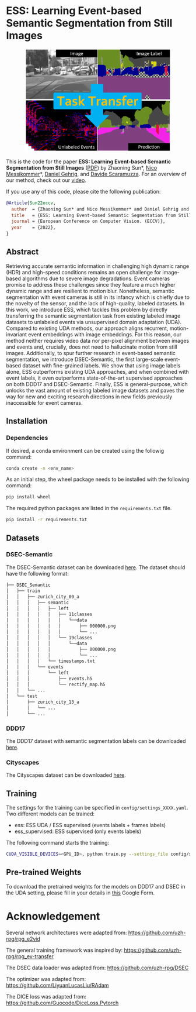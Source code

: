 # ESS: Learning Event-based Semantic Segmentation from Still Images

<p align="center">
 <a href="https://youtu.be/Tby5c9IDsDc">
  <img src="resources/ESS.png" alt="Transfer" width="400"/>
 </a>
</p>

This is the code for the paper **ESS: Learning Event-based Semantic Segmentation from Still Images** 
([PDF](https://rpg.ifi.uzh.ch/docs/ECCV22_Sun.pdf)) by Zhaoning Sun*, [Nico Messikommer](https://messikommernico.github.io/)*, [Daniel Gehrig](https://danielgehrig18.github.io), and [Davide Scaramuzza](http://rpg.ifi.uzh.ch/people_scaramuzza.html). For an overview of our method, check out our [video](https://youtu.be/Tby5c9IDsDc).

If you use any of this code, please cite the following publication:

```bibtex
@Article{Sun22eccv,
  author  = {Zhaoning Sun* and Nico Messikommer* and Daniel Gehrig and Davide Scaramuzza},
  title   = {ESS: Learning Event-based Semantic Segmentation from Still Images},
  journal = {European Conference on Computer Vision. (ECCV)},
  year    = {2022},
}
```

## Abstract
Retrieving accurate semantic information in challenging high dynamic range (HDR) and high-speed conditions
remains an open challenge for image-based algorithms due to severe image degradations. Event cameras promise 
to address these challenges since they feature a much higher dynamic range and are resilient to motion blur. 
Nonetheless, semantic segmentation with event cameras is still in its infancy which is chiefly due to the 
novelty of the sensor, and the lack of high-quality, labeled datasets. In this work, we introduce ESS, which 
tackles this problem by directly transferring the semantic segmentation task from existing labeled image 
datasets to unlabeled events via unsupervised domain adaptation (UDA). Compared to existing UDA methods, 
our approach aligns recurrent, motion-invariant event embeddings with image embeddings. For this reason, our 
method neither requires video data nor per-pixel alignment between images and events and, crucially, does not 
need to hallucinate motion from still images. Additionally, to spur further research in event-based semantic 
segmentation, we introduce DSEC-Semantic, the first large-scale event-based dataset with fine-grained labels. 
We show that using image labels alone, ESS outperforms existing UDA approaches, and when combined with event 
labels, it even outperforms state-of-the-art supervised approaches on both DDD17 and DSEC-Semantic. Finally, 
ESS is general-purpose, which unlocks the vast amount of existing labeled image datasets and paves the way 
for new and exciting research directions in new fields previously inaccessible for event cameras.

## Installation
### Dependencies
If desired, a conda environment can be created using the followig command:
```bash
conda create -n <env_name>
```

As an initial step, the wheel package needs to be installed with the following command:
```bash
pip install wheel
```
The required python packages are listed in the `requirements.txt` file.
```bash
pip install -r requirements.txt
```

## Datasets

### DSEC-Semantic
The DSEC-Semantic dataset can be downloaded [here](https://dsec.ifi.uzh.ch/dsec-semantic/). The dataset should have the following format:

    ├── DSEC_Semantic                 
    │   ├── train               
    │   │   ├── zurich_city_00_a
    │   │   │   ├── semantic
    │   │   │   │   ├── left
    │   │   │   │   │   ├── 11classes
    │   │   │   │   │   │   └──data
    │   │   │   │   │   │       ├── 000000.png
    │   │   │   │   │   │       └── ...
    │   │   │   │   │   └── 19classes
    │   │   │   │   │       └──data
    │   │   │   │   │           ├── 000000.png
    │   │   │   │   │           └── ...
    │   │   │   │   └── timestamps.txt
    │   │   │   └── events  
    │   │   │       └── left
    │   │   │           ├── events.h5
    │   │   │           └── rectify_map.h5
    │   │   └── ...
    │   └── test
    │       ├── zurich_city_13_a
    │       │   └── ...
    │       └── ... 

### DDD17
The DDD17 dataset with semantic segmentation labels can be downloaded [here](https://github.com/Shathe/Ev-SegNet).

### Cityscapes
The Cityscapes dataset can be downloaded [here](https://www.cityscapes-dataset.com/).

## Training
The settings for the training can be specified in `config/settings_XXXX.yaml`.
Two different models can be trained: 
- ess: ESS UDA / ESS supervised (events labels + frames labels)
- ess_supervised: ESS supervised (only events labels)

The following command starts the training:

```bash
CUDA_VISIBLE_DEVICES=<GPU_ID>, python train.py --settings_file config/settings_XXXX.yaml
```

## Pre-trained Weights
To download the pretrained weights for the models on DDD17 and DSEC in the UDA setting, please fill in your details in [this](https://docs.google.com/forms/d/e/1FAIpQLScn5XWvBcmjPoSbaIqEUoEpWeheLGpQTUeK6Pp19wx2jNCPpA/viewform?usp=sf_link) Google Form.

# Acknowledgement
Several network architectures were adapted from:
https://github.com/uzh-rpg/rpg_e2vid

The general training framework was inspired by:
https://github.com/uzh-rpg/rpg_ev-transfer

The DSEC data loader was adapted from:
https://github.com/uzh-rpg/DSEC

The optimizer was adapted from:
https://github.com/LiyuanLucasLiu/RAdam

The DICE loss was adapted from:
https://github.com/Guocode/DiceLoss.Pytorch